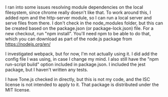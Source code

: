 I ran into some issues resolving module dependencies on the local filesystem, since chrome really doesn't like that.
To work around this, I added npm and the http-server module, so I can run a local server and serve files from there.
I don't check in the node_modules folder, but this can be created based on the package.json (or package-lock.json) file. For a new checkout, run "npm install". You'll need npm to be able to do that, which you can download as part of the node.js package from https://nodejs.org/en/

I investigated webpack, but for now, I'm not actually using it. I did add the config file I was using, in case I change my mind. I also still have the "npm run-script build" option included in package.json.
I included the jest package, but I haven't written any tests.

I have Tone.js checked in directly, but this is not my code, and the ISC license is not intended to apply to it. That package is distributed under the MIT license.